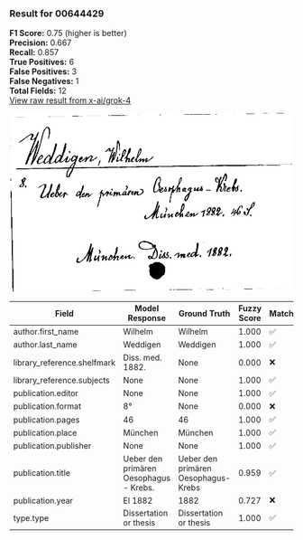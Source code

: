 ### Result for 00644429
**F1 Score:** 0.75 (higher is better)<br>**Precision:** 0.667<br>**Recall:** 0.857<br>**True Positives:** 6<br>**False Positives:** 3<br>**False Negatives:** 1<br>**Total Fields:** 12<br>[View raw result from x-ai/grok-4](https://github.com/RISE-UNIBAS/humanities_data_benchmark/blob/main/results/2025-10-20/T0270/request_T0270_00644429.json)

<img src="https://github.com/RISE-UNIBAS/humanities_data_benchmark/blob/main/benchmarks/zettelkatalog/images/00644429.jpg?raw=true" alt="00644429" width="600px">

| Field | Model Response | Ground Truth | Fuzzy Score | Match |
|-------|----------------|--------------|-------------|-------|
| author.first_name | Wilhelm | Wilhelm | 1.000 | ✅ |
| author.last_name | Weddigen | Weddigen | 1.000 | ✅ |
| library_reference.shelfmark | Diss. med. 1882. | None | 0.000 | ❌ |
| library_reference.subjects | None | None | 1.000 | ✅ |
| publication.editor | None | None | 1.000 | ✅ |
| publication.format | 8° | None | 0.000 | ❌ |
| publication.pages | 46 | 46 | 1.000 | ✅ |
| publication.place | München | München | 1.000 | ✅ |
| publication.publisher | None | None | 1.000 | ✅ |
| publication.title | Ueber den primären Oesophagus - Krebs. | Ueber den primären Oesophagus-Krebs | 0.959 | ✅ |
| publication.year | El 1882 | 1882 | 0.727 | ❌ |
| type.type | Dissertation or thesis | Dissertation or thesis | 1.000 | ✅ |
